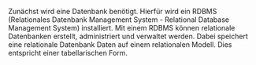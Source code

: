 Zunächst wird eine Datenbank benötigt. Hierfür wird ein RDBMS (Relationales Datenbank Management System - Relational Database Management System) installiert.
Mit einem RDBMS können relationale Datenbanken erstellt, administriert und verwaltet werden.
Dabei speichert eine relationale Datenbank Daten auf einem relationalen Modell. Dies entspricht einer tabellarischen Form.